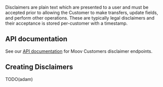 Disclaimers are plain text which are presented to a user and must be accepted prior to allowing the Customer to make transfers, update fields, and perform other operations. These are typically legal disclaimers and their acceptance is stored per-customer with a timestamp.

## API documentation

See our [API documentation](https://api.moov.io/apps/customers/) for Moov Customers disclaimer endpoints.

## Creating Disclaimers

TODO(adam)
